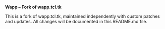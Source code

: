 **Wapp – Fork of wapp.tcl.tk**

This is a fork of wapp.tcl.tk, maintained independently with custom
patches and updates. All changes will be documented in this README.md file.
